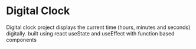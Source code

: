 # Digital Clock

 Digital clock project displays the current time (hours, minutes and seconds) digitally. 
 built using react useState and useEffect with function based components